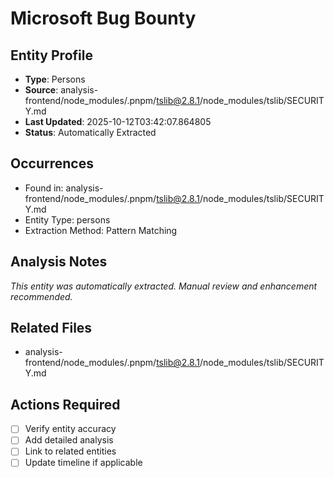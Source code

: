 # Microsoft Bug Bounty

## Entity Profile
- **Type**: Persons
- **Source**: analysis-frontend/node_modules/.pnpm/tslib@2.8.1/node_modules/tslib/SECURITY.md
- **Last Updated**: 2025-10-12T03:42:07.864805
- **Status**: Automatically Extracted

## Occurrences
- Found in: analysis-frontend/node_modules/.pnpm/tslib@2.8.1/node_modules/tslib/SECURITY.md
- Entity Type: persons
- Extraction Method: Pattern Matching

## Analysis Notes
*This entity was automatically extracted. Manual review and enhancement recommended.*

## Related Files
- analysis-frontend/node_modules/.pnpm/tslib@2.8.1/node_modules/tslib/SECURITY.md

## Actions Required
- [ ] Verify entity accuracy
- [ ] Add detailed analysis
- [ ] Link to related entities
- [ ] Update timeline if applicable
